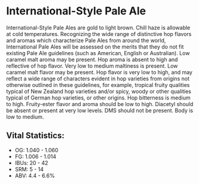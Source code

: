 # International-Style Pale Ale

International-Style Pale Ales are gold to light brown.
Chill haze is allowable at cold temperatures. Recognizing the wide range of distinctive hop flavors and aromas which characterize Pale Ales from around the world, International Pale Ales will be assessed on the merits that they do not fit existing Pale Ale guidelines (such as American, English or Australian). Low caramel malt aroma may be present. Hop aroma is absent to high and reflective of hop flavor. Very low to medium maltiness is present. Low caramel malt flavor may be present. Hop flavor is very low to high, and may reflect a wide range of characters evident in hop varieties from origins not otherwise outlined in these guidelines, for example, tropical fruity qualities typical of New Zealand hop varieties and/or spicy, woody or other qualities typical of German hop varieties, or other origins. Hop bitterness is medium to high. Fruity-ester flavor and aroma should be low to high. Diacetyl should be absent or present at very low levels. DMS should not be present. Body is low to medium.

## Vital Statistics:

- OG: 1.040 - 1.060
- FG: 1.006 - 1.014
- IBUs: 20 - 42
- SRM: 5 - 14
- ABV: 4.4 - 6.6%